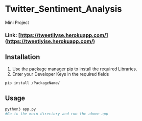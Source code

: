 # Twitter_Sentiment_Analysis
Mini Project

### Link: [https://tweetilyse.herokuapp.com/](https://tweetlyise.herokuapp.com/)


## Installation

1. Use the package manager [pip](https://pip.pypa.io/en/stable/) to install the required Libraries.
2. Enter your Developer Keys in the required fields

```bash
pip install /PackageName/
```

## Usage

```python
python3 app.py 
#Go to the main directory and run the above app
